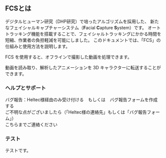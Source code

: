 ## FCSとは
デジタルヒューマン研究（DHP研究）で培ったアルゴリズムを採用した、
新たなフェイシャルキャプチャーシステム（**F**acial **C**apture **S**ystem）です。
オートトラッキング機能を搭載することで、フェイシャルトラッキングにかかる時間を短縮、作業者の負担軽減を可能にしました。
このドキュメントでは、「FCS」の仕組みと使用方法を説明します。

FCS を使用すると、オフラインで撮影した動画を処理できます。

動画を読み取り、解析したアニメーションを 3D キャラクターに転送することができます。



### ヘルプとサポート　
バグ報告：Heltec様経由のみ受け付ける　もしくは　バグ報告フォームを作成する  
ご不明な点がございましたら（「Heltec様の連絡先」もしくは「バグ報告フォーム」）  
こちらまでご連絡ください


### テスト
テストです。
